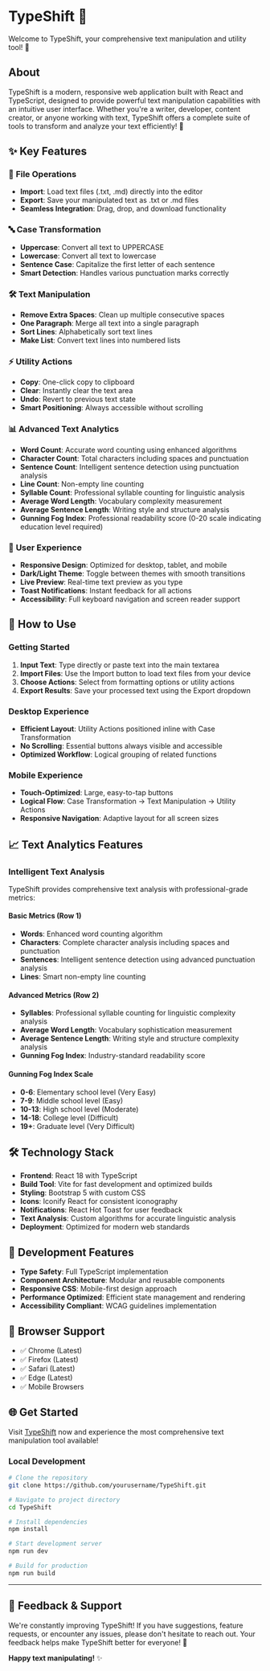 # TypeShift 📝

Welcome to TypeShift, your comprehensive text manipulation and utility tool! 🎉

## About
TypeShift is a modern, responsive web application built with React and TypeScript, designed to provide powerful text manipulation capabilities with an intuitive user interface. Whether you're a writer, developer, content creator, or anyone working with text, TypeShift offers a complete suite of tools to transform and analyze your text efficiently! 💪

## ✨ Key Features

### 📁 **File Operations**
- **Import**: Load text files (.txt, .md) directly into the editor
- **Export**: Save your manipulated text as .txt or .md files
- **Seamless Integration**: Drag, drop, and download functionality

### 🔤 **Case Transformation**
- **Uppercase**: Convert all text to UPPERCASE
- **Lowercase**: Convert all text to lowercase
- **Sentence Case**: Capitalize the first letter of each sentence
- **Smart Detection**: Handles various punctuation marks correctly

### 🛠️ **Text Manipulation**
- **Remove Extra Spaces**: Clean up multiple consecutive spaces
- **One Paragraph**: Merge all text into a single paragraph
- **Sort Lines**: Alphabetically sort text lines
- **Make List**: Convert text lines into numbered lists

### ⚡ **Utility Actions**
- **Copy**: One-click copy to clipboard
- **Clear**: Instantly clear the text area
- **Undo**: Revert to previous text state
- **Smart Positioning**: Always accessible without scrolling

### 📊 **Advanced Text Analytics**
- **Word Count**: Accurate word counting using enhanced algorithms
- **Character Count**: Total characters including spaces and punctuation
- **Sentence Count**: Intelligent sentence detection using punctuation analysis
- **Line Count**: Non-empty line counting
- **Syllable Count**: Professional syllable counting for linguistic analysis
- **Average Word Length**: Vocabulary complexity measurement
- **Average Sentence Length**: Writing style and structure analysis
- **Gunning Fog Index**: Professional readability score (0-20 scale indicating education level required)

### 🎨 **User Experience**
- **Responsive Design**: Optimized for desktop, tablet, and mobile
- **Dark/Light Theme**: Toggle between themes with smooth transitions
- **Live Preview**: Real-time text preview as you type
- **Toast Notifications**: Instant feedback for all actions
- **Accessibility**: Full keyboard navigation and screen reader support

## 🚀 How to Use

### Getting Started
1. **Input Text**: Type directly or paste text into the main textarea
2. **Import Files**: Use the Import button to load text files from your device
3. **Choose Actions**: Select from formatting options or utility actions
4. **Export Results**: Save your processed text using the Export dropdown

### Desktop Experience
- **Efficient Layout**: Utility Actions positioned inline with Case Transformation
- **No Scrolling**: Essential buttons always visible and accessible
- **Optimized Workflow**: Logical grouping of related functions

### Mobile Experience
- **Touch-Optimized**: Large, easy-to-tap buttons
- **Logical Flow**: Case Transformation → Text Manipulation → Utility Actions
- **Responsive Navigation**: Adaptive layout for all screen sizes

## 📈 Text Analytics Features

### **Intelligent Text Analysis**
TypeShift provides comprehensive text analysis with professional-grade metrics:

#### **Basic Metrics (Row 1)**
- **Words**: Enhanced word counting algorithm
- **Characters**: Complete character analysis including spaces and punctuation
- **Sentences**: Intelligent sentence detection using advanced punctuation analysis
- **Lines**: Smart non-empty line counting

#### **Advanced Metrics (Row 2)**
- **Syllables**: Professional syllable counting for linguistic complexity analysis
- **Average Word Length**: Vocabulary sophistication measurement
- **Average Sentence Length**: Writing style and structure complexity analysis
- **Gunning Fog Index**: Industry-standard readability score

#### **Gunning Fog Index Scale**
- **0-6**: Elementary school level (Very Easy)
- **7-9**: Middle school level (Easy)
- **10-13**: High school level (Moderate)
- **14-18**: College level (Difficult)
- **19+**: Graduate level (Very Difficult)

## 🛠️ Technology Stack

- **Frontend**: React 18 with TypeScript
- **Build Tool**: Vite for fast development and optimized builds
- **Styling**: Bootstrap 5 with custom CSS
- **Icons**: Iconify React for consistent iconography
- **Notifications**: React Hot Toast for user feedback
- **Text Analysis**: Custom algorithms for accurate linguistic analysis
- **Deployment**: Optimized for modern web standards

## 🎯 Development Features

- **Type Safety**: Full TypeScript implementation
- **Component Architecture**: Modular and reusable components
- **Responsive CSS**: Mobile-first design approach
- **Performance Optimized**: Efficient state management and rendering
- **Accessibility Compliant**: WCAG guidelines implementation

## 📱 Browser Support

- ✅ Chrome (Latest)
- ✅ Firefox (Latest)
- ✅ Safari (Latest)
- ✅ Edge (Latest)
- ✅ Mobile Browsers

## 🌐 Get Started

Visit [TypeShift](https://typeshift.netlify.app/) now and experience the most comprehensive text manipulation tool available!

### Local Development

```bash
# Clone the repository
git clone https://github.com/yourusername/TypeShift.git

# Navigate to project directory
cd TypeShift

# Install dependencies
npm install

# Start development server
npm run dev

# Build for production
npm run build
```

---

## 💬 Feedback & Support

We're constantly improving TypeShift! If you have suggestions, feature requests, or encounter any issues, please don't hesitate to reach out. Your feedback helps make TypeShift better for everyone! 🌟

**Happy text manipulating!** ✨
